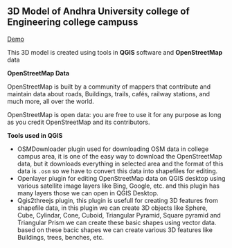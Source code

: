## 3D Model of Andhra University college of Engineering college campuss

[Demo](https://venkanna37.github.io/3D_college_campus/)

This 3D model is created using tools in **QGIS** software and **OpenStreetMap** data

**OpenStreetMap Data**

OpenStreetMap is built by a community of mappers that contribute and maintain data about roads, Buildings, trails, cafés, railway stations, and much more, all over the world.

OpenStreetMap is open data: you are free to use it for any purpose as long as you credit OpenStreetMap and its contributors.

**Tools used in QGIS**

- OSMDownloader plugin used for downloading OSM data in college campus area, it is one of the easy way to download the OpenStreetMap data, but it downloads everything in selected area and the format of this data is `.osm` so we have to convert this data into shapefiles for editing.
- Openlayer plugin for editing OpenStreetMap data on QGIS desktop using various satellite image layers like Bing, Google, etc. and this plugin has many layers those we can open in QGIS Desktop.
- Qgis2threejs plugin, this plugin is usefull for creating 3D features from shapefile data, in this plugin we can create 3D objects like Sphere, Cube, Cylindar, Cone, Cuboid, Triangular Pyramid, Square pyramid and Triangular Prism we can create these basic shapes using vector data. based on these bacic shapes we can create various 3D features like Buildings, trees, benches, etc.
